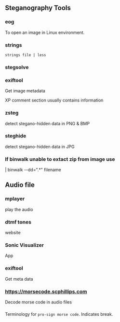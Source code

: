 ## Steganography Tools

### eog
To open an image in Linux environment.

### strings
`strings file | less`

### stegsolve

### exiftool
Get image metadata

XP comment section usually contains information

### zsteg
detect stegano-hidden data in PNG & BMP

### steghide
detect stegano-hidden data in JPG

### If binwalk unable to extact zip from image use
| binwalk --dd=".*" filename


## Audio file

### mplayer
play the audio

### dtmf tones
website

### Sonic Visualizer
App

###  exiftool
Get meta data

### https://morsecode.scphillips.com
Decode morse code in audio files

### <BT>
Terminology for `pro-sign morse code`. Indicates break.